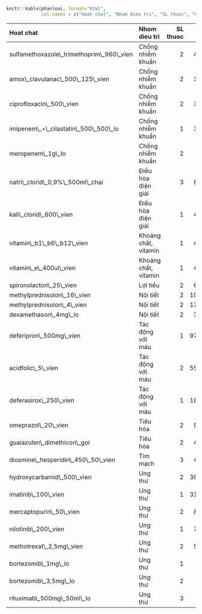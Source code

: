 ``` r
knitr::kable(phanloai, format="html", 
             col.names = c("Hoat chat", "Nhom dieu tri", "SL thuoc", "CS thuoc", "% CS thuoc", "CP thuoc", "% CP thuoc"))
```

<table>
<thead>
<tr>
<th style="text-align:left;">
Hoat chat
</th>
<th style="text-align:left;">
Nhom dieu tri
</th>
<th style="text-align:right;">
SL thuoc
</th>
<th style="text-align:right;">
CS thuoc
</th>
<th style="text-align:right;">
% CS thuoc
</th>
<th style="text-align:right;">
CP thuoc
</th>
<th style="text-align:right;">
% CP thuoc
</th>
</tr>
</thead>
<tbody>
<tr>
<td style="text-align:left;">
sulfamethoxazole\_trimethoprim\_960\_vien
</td>
<td style="text-align:left;">
Chống nhiễm khuẩn
</td>
<td style="text-align:right;">
2
</td>
<td style="text-align:right;">
40404
</td>
<td style="text-align:right;">
0.8910635
</td>
<td style="text-align:right;">
18102155
</td>
<td style="text-align:right;">
0.0054991
</td>
</tr>
<tr>
<td style="text-align:left;">
amox\_clavulanac\_500\_125\_vien
</td>
<td style="text-align:left;">
Chống nhiễm khuẩn
</td>
<td style="text-align:right;">
2
</td>
<td style="text-align:right;">
34442
</td>
<td style="text-align:right;">
0.7595785
</td>
<td style="text-align:right;">
227226186
</td>
<td style="text-align:right;">
0.0690270
</td>
</tr>
<tr>
<td style="text-align:left;">
ciprofloxacin\_500\_vien
</td>
<td style="text-align:left;">
Chống nhiễm khuẩn
</td>
<td style="text-align:right;">
2
</td>
<td style="text-align:right;">
34015
</td>
<td style="text-align:right;">
0.7501615
</td>
<td style="text-align:right;">
328357290
</td>
<td style="text-align:right;">
0.0997487
</td>
</tr>
<tr>
<td style="text-align:left;">
imipenem\_+\_cilastatin\_500\_500\_lo
</td>
<td style="text-align:left;">
Chống nhiễm khuẩn
</td>
<td style="text-align:right;">
1
</td>
<td style="text-align:right;">
33963
</td>
<td style="text-align:right;">
0.7490147
</td>
<td style="text-align:right;">
12575140331
</td>
<td style="text-align:right;">
3.8200872
</td>
</tr>
<tr>
<td style="text-align:left;">
meropenem\_1g\_lo
</td>
<td style="text-align:left;">
Chống nhiễm khuẩn
</td>
<td style="text-align:right;">
2
</td>
<td style="text-align:right;">
9578
</td>
<td style="text-align:right;">
0.2112317
</td>
<td style="text-align:right;">
6322295379
</td>
<td style="text-align:right;">
1.9205925
</td>
</tr>
<tr>
<td style="text-align:left;">
natri\_clorid\_0,9%\_500ml\_chai
</td>
<td style="text-align:left;">
Điều hòa điện giải
</td>
<td style="text-align:right;">
3
</td>
<td style="text-align:right;">
81694
</td>
<td style="text-align:right;">
1.8016667
</td>
<td style="text-align:right;">
676655090
</td>
<td style="text-align:right;">
0.2055549
</td>
</tr>
<tr>
<td style="text-align:left;">
kali\_clorid\_600\_vien
</td>
<td style="text-align:left;">
Điều hòa điện giải
</td>
<td style="text-align:right;">
1
</td>
<td style="text-align:right;">
41483
</td>
<td style="text-align:right;">
0.9148596
</td>
<td style="text-align:right;">
75801900
</td>
<td style="text-align:right;">
0.0230272
</td>
</tr>
<tr>
<td style="text-align:left;">
vitamin\_b1\_b6\_b12\_vien
</td>
<td style="text-align:left;">
Khoáng chất, vitamin
</td>
<td style="text-align:right;">
1
</td>
<td style="text-align:right;">
42672
</td>
<td style="text-align:right;">
0.9410816
</td>
<td style="text-align:right;">
42104511
</td>
<td style="text-align:right;">
0.0127905
</td>
</tr>
<tr>
<td style="text-align:left;">
vitamin\_e\_400ui\_vien
</td>
<td style="text-align:left;">
Khoáng chất, vitamin
</td>
<td style="text-align:right;">
1
</td>
<td style="text-align:right;">
41541
</td>
<td style="text-align:right;">
0.9161387
</td>
<td style="text-align:right;">
22681386
</td>
<td style="text-align:right;">
0.0068902
</td>
</tr>
<tr>
<td style="text-align:left;">
spironolacton\_25\_vien
</td>
<td style="text-align:left;">
Lợi tiểu
</td>
<td style="text-align:right;">
2
</td>
<td style="text-align:right;">
64669
</td>
<td style="text-align:right;">
1.4262000
</td>
<td style="text-align:right;">
120717128
</td>
<td style="text-align:right;">
0.0366716
</td>
</tr>
<tr>
<td style="text-align:left;">
methylprednisolon\_16\_vien
</td>
<td style="text-align:left;">
Nội tiết
</td>
<td style="text-align:right;">
2
</td>
<td style="text-align:right;">
194295
</td>
<td style="text-align:right;">
4.2849515
</td>
<td style="text-align:right;">
709711957
</td>
<td style="text-align:right;">
0.2155969
</td>
</tr>
<tr>
<td style="text-align:left;">
methylprednisolon\_4\_vien
</td>
<td style="text-align:left;">
Nội tiết
</td>
<td style="text-align:right;">
2
</td>
<td style="text-align:right;">
178214
</td>
<td style="text-align:right;">
3.9303037
</td>
<td style="text-align:right;">
171491854
</td>
<td style="text-align:right;">
0.0520959
</td>
</tr>
<tr>
<td style="text-align:left;">
dexamethason\_4mg\_lo
</td>
<td style="text-align:left;">
Nội tiết
</td>
<td style="text-align:right;">
2
</td>
<td style="text-align:right;">
34453
</td>
<td style="text-align:right;">
0.7598211
</td>
<td style="text-align:right;">
30606704
</td>
<td style="text-align:right;">
0.0092977
</td>
</tr>
<tr>
<td style="text-align:left;">
deferipron\_500mg\_vien
</td>
<td style="text-align:left;">
Tác động với máu
</td>
<td style="text-align:right;">
1
</td>
<td style="text-align:right;">
971714
</td>
<td style="text-align:right;">
21.4300286
</td>
<td style="text-align:right;">
3442794390
</td>
<td style="text-align:right;">
1.0458551
</td>
</tr>
<tr>
<td style="text-align:left;">
acidfolic\_5\_vien
</td>
<td style="text-align:left;">
Tác động với máu
</td>
<td style="text-align:right;">
2
</td>
<td style="text-align:right;">
551141
</td>
<td style="text-align:right;">
12.1547774
</td>
<td style="text-align:right;">
87158955
</td>
<td style="text-align:right;">
0.0264772
</td>
</tr>
<tr>
<td style="text-align:left;">
deferasirox\_250\_vien
</td>
<td style="text-align:left;">
Tác động với máu
</td>
<td style="text-align:right;">
1
</td>
<td style="text-align:right;">
183453
</td>
<td style="text-align:right;">
4.0458438
</td>
<td style="text-align:right;">
35332130488
</td>
<td style="text-align:right;">
10.7332257
</td>
</tr>
<tr>
<td style="text-align:left;">
omeprazol\_20\_vien
</td>
<td style="text-align:left;">
Tiêu hóa
</td>
<td style="text-align:right;">
2
</td>
<td style="text-align:right;">
98825
</td>
<td style="text-align:right;">
2.1794711
</td>
<td style="text-align:right;">
15028835
</td>
<td style="text-align:right;">
0.0045655
</td>
</tr>
<tr>
<td style="text-align:left;">
guaiazulen\_dimethicon\_goi
</td>
<td style="text-align:left;">
Tiêu hóa
</td>
<td style="text-align:right;">
2
</td>
<td style="text-align:right;">
43821
</td>
<td style="text-align:right;">
0.9664215
</td>
<td style="text-align:right;">
159266723
</td>
<td style="text-align:right;">
0.0483822
</td>
</tr>
<tr>
<td style="text-align:left;">
diosmine\_hesperidin\_450\_50\_vien
</td>
<td style="text-align:left;">
Tim mạch
</td>
<td style="text-align:right;">
3
</td>
<td style="text-align:right;">
42884
</td>
<td style="text-align:right;">
0.9457570
</td>
<td style="text-align:right;">
99642581
</td>
<td style="text-align:right;">
0.0302695
</td>
</tr>
<tr>
<td style="text-align:left;">
hydroxycarbamid\_500\_vien
</td>
<td style="text-align:left;">
Ung thư
</td>
<td style="text-align:right;">
2
</td>
<td style="text-align:right;">
365397
</td>
<td style="text-align:right;">
8.0584083
</td>
<td style="text-align:right;">
868264650
</td>
<td style="text-align:right;">
0.2637622
</td>
</tr>
<tr>
<td style="text-align:left;">
imatinib\_100\_vien
</td>
<td style="text-align:left;">
Ung thư
</td>
<td style="text-align:right;">
1
</td>
<td style="text-align:right;">
313659
</td>
<td style="text-align:right;">
6.9173865
</td>
<td style="text-align:right;">
126796650750
</td>
<td style="text-align:right;">
38.5183981
</td>
</tr>
<tr>
<td style="text-align:left;">
mercaptopurin\_50\_vien
</td>
<td style="text-align:left;">
Ung thư
</td>
<td style="text-align:right;">
2
</td>
<td style="text-align:right;">
85219
</td>
<td style="text-align:right;">
1.8794065
</td>
<td style="text-align:right;">
234743167
</td>
<td style="text-align:right;">
0.0713105
</td>
</tr>
<tr>
<td style="text-align:left;">
nilotinib\_200\_vien
</td>
<td style="text-align:left;">
Ung thư
</td>
<td style="text-align:right;">
1
</td>
<td style="text-align:right;">
70391
</td>
<td style="text-align:right;">
1.5523921
</td>
<td style="text-align:right;">
49797057084
</td>
<td style="text-align:right;">
15.1273938
</td>
</tr>
<tr>
<td style="text-align:left;">
methotrexat\_2,5mg\_vien
</td>
<td style="text-align:left;">
Ung thư
</td>
<td style="text-align:right;">
2
</td>
<td style="text-align:right;">
50561
</td>
<td style="text-align:right;">
1.1150644
</td>
<td style="text-align:right;">
111234200
</td>
<td style="text-align:right;">
0.0337908
</td>
</tr>
<tr>
<td style="text-align:left;">
bortezomib\_1mg\_lo
</td>
<td style="text-align:left;">
Ung thư
</td>
<td style="text-align:right;">
1
</td>
<td style="text-align:right;">
1435
</td>
<td style="text-align:right;">
0.0316473
</td>
<td style="text-align:right;">
9393097581
</td>
<td style="text-align:right;">
2.8534434
</td>
</tr>
<tr>
<td style="text-align:left;">
bortezomib\_3,5mg\_lo
</td>
<td style="text-align:left;">
Ung thư
</td>
<td style="text-align:right;">
2
</td>
<td style="text-align:right;">
522
</td>
<td style="text-align:right;">
0.0115121
</td>
<td style="text-align:right;">
7351235641
</td>
<td style="text-align:right;">
2.2331648
</td>
</tr>
<tr>
<td style="text-align:left;">
rituximab\_500mg\_50ml\_lo
</td>
<td style="text-align:left;">
Ung thư
</td>
<td style="text-align:right;">
3
</td>
<td style="text-align:right;">
382
</td>
<td style="text-align:right;">
0.0084246
</td>
<td style="text-align:right;">
11121435570
</td>
<td style="text-align:right;">
3.3784795
</td>
</tr>
</tbody>
</table>
